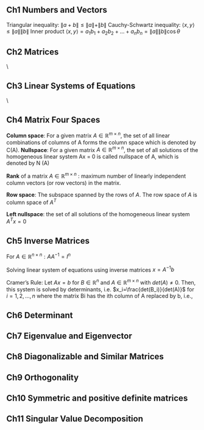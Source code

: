 ## Ch1 Numbers and Vectors
Triangular inequality:
$\|a+b\| ≤ \|a\|+\|b\|$
Cauchy-Schwartz inequality:
$\langle x,y \rangle ≤ \|a\| \|b\|$
Inner product
$\langle x,y \rangle = a_1b_1 + a_2b_2 +. . . + a_nb_n = \|a\|\|b\|\cos \theta$

## Ch2 Matrices
\\
## Ch3 Linear Systems of Equations
\\
## Ch4 Matrix Four Spaces
**Column space**: For a given matrix $A \in \mathbb{R}^{m\times n}$, the set of all linear combinations of columns of A forms the column space which is denoted by C(A).
**Nullspace**: For a given matrix $A \in \mathbb{R}^{m\times n}$, the set of all solutions of the homogeneous linear system Ax = 0 is called nullspace of A, which is denoted by N (A)

**Rank** of a matrix $A \in \mathbb{R}^{m\times n}$ : maximum number of linearly independent column vectors (or row vectors) in the matrix.

**Row space**: The subspace spanned by the rows of $A$. The row space of $A$ is column space of $A^T$

**Left nullspace**: the set of all solutions of the homogeneous linear system $A^T x = 0$

## Ch5 Inverse Matrices
For $A \in \mathbb{R}^{n\times n}:  AA^{-1}=I^n$

Solving linear system of equations using inverse matrices
$x = A^{-1}b$

Cramer’s Rule:
Let $Ax= b$ for $B \in \mathbb{R}^{n}$ and $A \in \mathbb{R}^{m\times n}$ with $det(A) ≠ 0$. Then, this system is solved by determinants, i.e.
$x_i=\frac{det(B_i)}{det(A)}$ for $i = 1,2,...,n$
where the matrix Bi has the ith column of A replaced by b, i.e.,


## Ch6 Determinant

## Ch7 Eigenvalue and Eigenvector

## Ch8 Diagonalizable and Similar Matrices

## Ch9 Orthogonality

## Ch10 Symmetric and positive definite matrices

## Ch11 Singular Value Decomposition